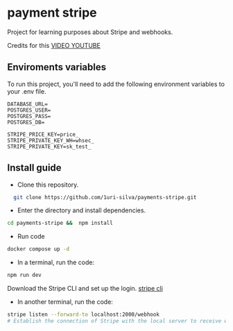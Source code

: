 
# payment stripe
Project for learning purposes about Stripe and webhooks.

Credits for this [VIDEO YOUTUBE](https://www.youtube.com/watch?v=W7x3zsm8NoM)

## Enviroments variables

To run this project, you'll need to add the following environment variables to your .env file.

`DATABASE_URL=`  
`POSTGRES_USER=`  
`POSTGRES_PASS=`  
`POSTGRES_DB=`

`STRIPE_PRICE_KEY=price_`  
`STRIPE_PRIVATE_KEY_WH=whsec_`  
`STRIPE_PRIVATE_KEY=sk_test_`  


## Install guide

- Clone this repository.

```bash
  git clone https://github.com/1uri-silva/payments-stripe.git
```
- Enter the directory and install dependencies.

```bash
cd payments-stripe &&  npm install
```

- Run code

```bash
docker compose up -d
```

- In a terminal, run the code:

```bash
npm run dev
```

Download the Stripe CLI and set up the login. [stripe cli](https://docs.stripe.com/stripe-cli)
- In another terminal, run the code:

```bash
stripe listen --forward-to localhost:2000/webhook 
# Establish the connection of Stripe with the local server to receive webhook events.
```

